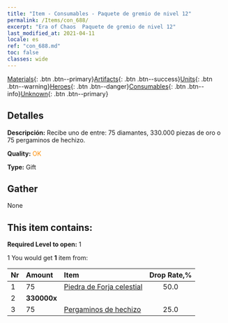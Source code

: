 ```yaml
---
title: "Item - Consumables - Paquete de gremio de nivel 12"
permalink: /Items/con_688/
excerpt: "Era of Chaos  Paquete de gremio de nivel 12"
last_modified_at: 2021-04-11
locale: es
ref: "con_688.md"
toc: false
classes: wide
---
```

 [Materials](/es/Items/){: .btn .btn--primary}[Artifacts](/es/Items/Artifacts/){: .btn .btn--success}[Units](/es/Items/Units/){: .btn .btn--warning}[Heroes](/es/Items/Heroes/){: .btn .btn--danger}[Consumables](/es/Items/Consumables/){: .btn .btn--info}[Unknown](/es/Items/Unknown/){: .btn .btn--primary}

## Detalles
 **Descripción:** Recibe uno de entre: 75 diamantes, 330.000 piezas de oro o 75 pergaminos de hechizo.

 **Quality:** <span style="color: #FF8C00">OK</span>

 **Type:** Gift

## Gather

  None

## This item contains:

 **Required Level to open:** 1

 1 You would get **1** item  from:

  | Nr | Amount |     Item    | Drop Rate,% |
  |:---|:-------|:------------|:---------:|
  | 1 | 75 | [Piedra de Forja celestial](/es/Items/art_188/) | 50.0 | 
  | 2 |  **330000x** | <i class="fas fa-coins"/> |  | 25.0 | 
  | 3 | 75 | [Pergaminos de hechizo](/es/Items/con_694/) | 25.0 | 
